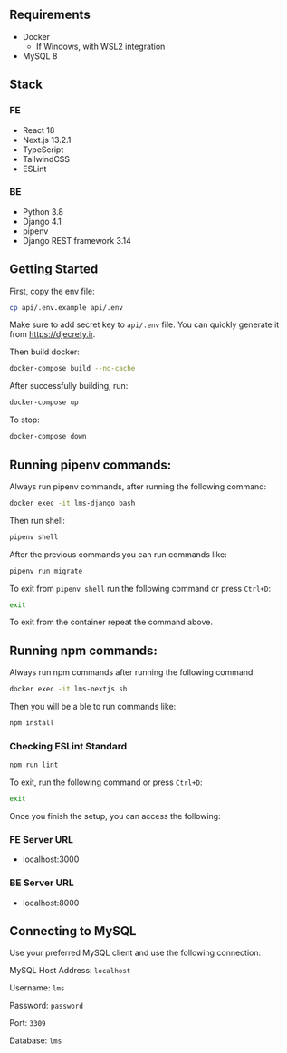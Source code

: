 ## Requirements
- Docker
  - If Windows, with WSL2 integration
- MySQL 8

## Stack
### FE
- React 18
- Next.js 13.2.1
- TypeScript 
- TailwindCSS
- ESLint

### BE
- Python 3.8
- Django 4.1
- pipenv
- Django REST framework 3.14

## Getting Started

First, copy the env file:

```bash
cp api/.env.example api/.env
```
Make sure to add secret key to `api/.env` file. You can quickly generate it from https://djecrety.ir.

Then build docker:
```bash
docker-compose build --no-cache
```
After successfully building, run:
```bash
docker-compose up
```
To stop:
```bash
docker-compose down
```
## Running pipenv commands:
Always run pipenv commands, after running the following command:
```bash
docker exec -it lms-django bash
```
Then run shell:
```bash
pipenv shell
```
After the previous commands you can run commands like:
```bash
pipenv run migrate
```
To exit from `pipenv shell` run the following command or press `Ctrl+D`:
```bash
exit
```
To exit from the container repeat the command above.
## Running npm commands:
Always run npm commands after running the following command:
```bash
docker exec -it lms-nextjs sh
```
Then you will be a ble to run commands like:
```bash
npm install
```
### Checking ESLint Standard

```bash
npm run lint
```
To exit, run the following command or press `Ctrl+D`:
```bash
exit
```
Once you finish the setup, you can access the following:
### FE Server URL
 - localhost:3000
### BE Server URL
 - localhost:8000

## Connecting to MySQL

Use your preferred MySQL client and use the following connection:

MySQL Host Address: `localhost`

Username: `lms`

Password: `password`

Port: `3309`

Database: `lms`
